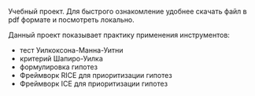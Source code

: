 Учебный проект. Для быстрого ознакомление удобнее скачать файл в pdf формате и посмотреть локально.

Данный проект показывает практику применения инструментов:
 - тест Уилкоксона-Манна-Уитни
 - критерий Шапиро-Уилка
 - формулировка гипотез
 - Фреймворк RICE для приоритизации гипотез
 - Фреймворк ICE для приоритизации гипотез

